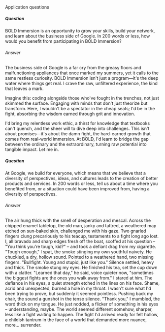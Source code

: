 Application questions
##### Question
BOLD Immersion is an opportunity to grow your skills, build your network, and learn about the business side of Google. In 200 words or less, how would you benefit from participating in BOLD Immersion?

###### Answer
The business side of Google is a far cry from the greasy floors and malfunctioning appliances that once marked my summers, yet it calls to the same restless curiosity. BOLD Immersion isn't just a program—it's the deep water where things get real. I crave the raw, unfiltered experience, the kind that leaves a mark.

Imagine this: coding alongside those who've fought in the trenches, not just skimmed the surface. Engaging with minds that don't just theorize but transform. Here, I wouldn't be a spectator in the cheap seats; I'd be in the fight, absorbing the wisdom earned through grit and innovation.

I'd bring my relentless work ethic, a thirst for knowledge that textbooks can't quench, and the sheer will to dive deep into challenges. This isn't about promises—it's about the damn fight, the hard-earned growth that comes from real-world immersion. At BOLD, I'd learn to bridge the gap between the ordinary and the extraordinary, turning raw potential into tangible impact. Let me in.

##### Question
At Google, we build for everyone, which means that we believe that a diversity of perspectives, ideas, and cultures leads to the creation of better products and services. In 200 words or less, tell us about a time where you benefited from, or a situation could have been improved from, having a diversity of perspectives.

###### Answer
The air hung thick with the smell of desperation and mescal. Across the chipped enamel tabletop, the old man, janky and tattred, a weathered map etched on sun-baked skin, challenged me with his gaze. Two gnarled fingers clung precariously to his teacup, testaments to a fight long ago lost. I, all bravado and sharp edges fresh off the boat, scoffed at his question – "You think you're tough, kid?" – and took a defiant drag from my cigarette. "Tough enough," I spat, the smoke stinging my own youthful naivety. He chuckled, a dry, hollow sound. Pointed to a weathered hand, two missing fingers. "Bullfight. Young and stupid, just like you." Silence settled, heavy and thick. The smoke stung my eyes. He finished his tea, set the cup down with a clatter. "Learned that day," he said, voice quieter now, "sometimes the biggest fights are the ones you walk away from." I stared at him. The defiance in his eyes, a quiet strength etched in the lines on his face. Shame, acrid and unexpected, burned a hole in my throat. I wasn't sure what I'd been trying to prove, but suddenly it seemed pointless. Pushing back my chair, the sound a gunshot in the tense silence. "Thank you," I mumbled, the word thick on my tongue. He just nodded, a flicker of something in his eyes – understanding, maybe. The world seemed different somehow, sharper, less like a fight waiting to happen. The fight I'd arrived ready for felt hollow, a childish tantrum in the face of a world that demanded more nuance, more… surrender.